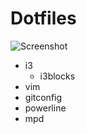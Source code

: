 # Dotfiles

![Screenshot](https://i.imgur.com/WY1UNVq.png)

- i3
  - i3blocks
- vim
- gitconfig
- powerline
- mpd
